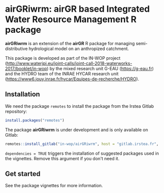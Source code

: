 # airGRiwrm: airGR based Integrated Water Resource Management R package

**airGRiwrm** is an extension of the **airGR** R package for managing semi-distributive hydrological model on an anthropized catchment.

This package is developed as part of the IN-WOP project (http://www.waterjpi.eu/joint-calls/joint-call-2018-waterworks-2017/booklet/in-wop) by the mixed research unit G-EAU (https://g-eau.fr) and the HYDRO team of the INRAE HYCAR research unit (https://www6.jouy.inrae.fr/hycar/Equipes-de-recherche/HYDRO).

## Installation

We need the package `remotes` to install the package from the Irstea Gitlab repository:

```r
install.packages("remotes")
```
The package **airGRiwrm** is under development and is only available on Gitlab:

```r
remotes::install_gitlab("in-wop/airGRiwrm", host = "gitlab.irstea.fr", dependencies = TRUE)
```

`dependencies = TRUE` triggers the installation of suggested packages used in the vignettes. Remove this argument if you don't need it.

## Get started

See the package vignettes for more information.
